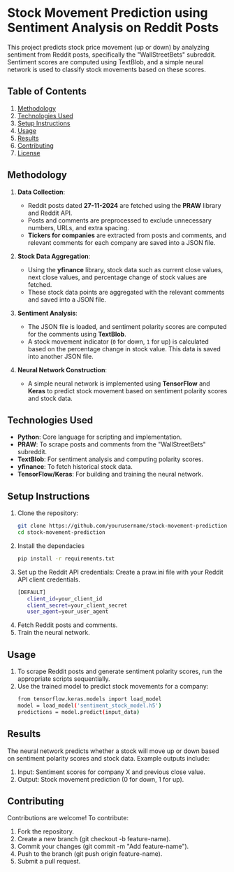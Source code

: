 # Stock Movement Prediction using Sentiment Analysis on Reddit Posts

This project predicts stock price movement (up or down) by analyzing sentiment from Reddit posts, specifically the "WallStreetBets" subreddit. Sentiment scores are computed using TextBlob, and a simple neural network is used to classify stock movements based on these scores.

## Table of Contents
1. [Methodology](#methodology)
2. [Technologies Used](#technologies-used)
3. [Setup Instructions](#setup-instructions)
4. [Usage](#usage)
5. [Results](#results)
6. [Contributing](#contributing)
7. [License](#license)

## Methodology

1. **Data Collection**:
   - Reddit posts dated **27-11-2024** are fetched using the **PRAW** library and Reddit API.
   - Posts and comments are preprocessed to exclude unnecessary numbers, URLs, and extra spacing.
   - **Tickers for companies** are extracted from posts and comments, and relevant comments for each company are saved into a JSON file.

2. **Stock Data Aggregation**:
   - Using the **yfinance** library, stock data such as current close values, next close values, and percentage change of stock values are fetched.
   - These stock data points are aggregated with the relevant comments and saved into a JSON file.

3. **Sentiment Analysis**:
   - The JSON file is loaded, and sentiment polarity scores are computed for the comments using **TextBlob**.
   - A stock movement indicator (`0` for down, `1` for up) is calculated based on the percentage change in stock value. This data is saved into another JSON file.

4. **Neural Network Construction**:
   - A simple neural network is implemented using **TensorFlow** and **Keras** to predict stock movement based on sentiment polarity scores and stock data.

## Technologies Used

- **Python**: Core language for scripting and implementation.
- **PRAW**: To scrape posts and comments from the "WallStreetBets" subreddit.
- **TextBlob**: For sentiment analysis and computing polarity scores.
- **yfinance**: To fetch historical stock data.
- **TensorFlow/Keras**: For building and training the neural network.

## Setup Instructions

1. Clone the repository:
   ```bash
   git clone https://github.com/yourusername/stock-movement-prediction.git
   cd stock-movement-prediction
2. Install the dependacies
   ```bash
   pip install -r requirements.txt
3. Set up the Reddit API credentials:
      Create a praw.ini file with your Reddit API client credentials.
   ```bash
   [DEFAULT]
      client_id=your_client_id
      client_secret=your_client_secret
      user_agent=your_user_agent
4. Fetch Reddit posts and comments.
5. Train the neural network.

## Usage

1. To scrape Reddit posts and generate sentiment polarity scores, run the appropriate scripts sequentially.
2. Use the trained model to predict stock movements for a company:
   ```bash
   from tensorflow.keras.models import load_model
   model = load_model('sentiment_stock_model.h5')
   predictions = model.predict(input_data)

## Results
The neural network predicts whether a stock will move up or down based on sentiment polarity scores and stock data. Example outputs include:
1. Input: Sentiment scores for company X and previous close value.
2. Output: Stock movement prediction (0 for down, 1 for up).

## Contributing
Contributions are welcome! To contribute:

1. Fork the repository.
2. Create a new branch (git checkout -b feature-name).
3. Commit your changes (git commit -m "Add feature-name").
4. Push to the branch (git push origin feature-name).
5. Submit a pull request.
